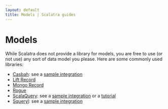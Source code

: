 ```yaml
---
layout: default
title: Models | Scalatra guides
---
```


<div class="page-header">
  <h1>Models</h1>
</div>

While Scalatra does not provide a library for models, you are free to use (or not use)
any sort of data model you please. Here are some commonly used libraries:

* [Casbah](http://api.mongodb.org/scala/casbah/current/): see a [sample integration](https://github.com/JanxSpirit/scalatra-mongodb.g8)
* [Lift Record](http://www.liftweb.com/)
* [Mongo Record](http://www.assembla.com/spaces/liftweb/wiki/lift-mongodb-record)
* [Rogue](http://engineering.foursquare.com/2011/01/21/rogue-a-type-safe-scala-dsl-for-querying-mongodb/)
* [ScalaQuery](http://scalaquery.org): see a [sample integration](https://github.com/dozed/fink) or a [tutorial][smartjava-scalaquery]
* [Squeryl](http://squeryl.org/): see a [sample integration](https://github.com/futurechimp/ScalatraSqueryl)


[smartjava-scalaquery]:http://www.smartjava.org/content/tutorial-getting-started-scala-and-scalatra-part-iii
